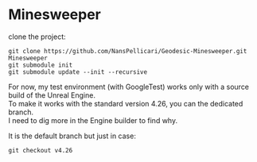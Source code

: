﻿# Minesweeper

clone the project:

```
git clone https://github.com/NansPellicari/Geodesic-Minesweeper.git Minesweeper
git submodule init
git submodule update --init --recursive
```

For now, my test environment (with GoogleTest) works only with a source build of the Unreal Engine.  
To make it works with the standard version 4.26, you can the dedicated branch.  
I need to dig more in the Engine builder to find why.

It is the default branch but just in case:

```
git checkout v4.26
```
